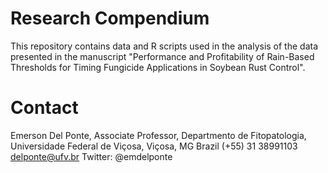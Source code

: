 # Research Compendium

This repository contains data and R scripts used in the analysis of the data presented in the manuscript "Performance and Profitability of Rain-Based Thresholds for Timing Fungicide Applications in Soybean Rust Control". 


# Contact

Emerson Del Ponte, Associate Professor, Departmento de Fitopatologia, Universidade Federal de Viçosa, Viçosa, MG Brazil
(+55) 31 38991103 
delponte@ufv.br
Twitter: @emdelponte

